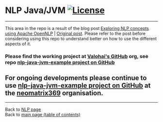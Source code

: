 # NLP Java/JVM [![License](https://img.shields.io/badge/License-Apache%202.0-blue.svg)](https://opensource.org/licenses/Apache-2.0)

---

This area in the repo is a result of the blog post [Exploring NLP concepts using Apache OpenNLP](https://medium.com/@neomatrix369//exploring-nlp-concepts-using-apache-opennlp-4d59c3cac8) | [Original post](https://blog.valohai.com/exploring-nlp-concepts-using-apache-opennlp-1?from=3oxenia9mtr6). Please refer to the post before considering using this repo to understand better on how to use the different aspects of it.

### Please find the working project at [Valohai's GitHub](https://github.com/valohai/) org, see repo [nlp-java-jvm-example project on GitHub](https://github.com/valohai/nlp-java-jvm-example)

## For ongoing developments please continue to use [nlp-java-jvm-example project on GitHub](https://github.com/neomatrix369/nlp-java-jvm-example) at the [neomatrix369](https://github.com/neomatrix369/) organisation.

---

Back to [NLP page](../../natural-language-processing/README.md#natural-language-processing-nlp) </br>
Back to [main page (table of contents)](../../README.md)